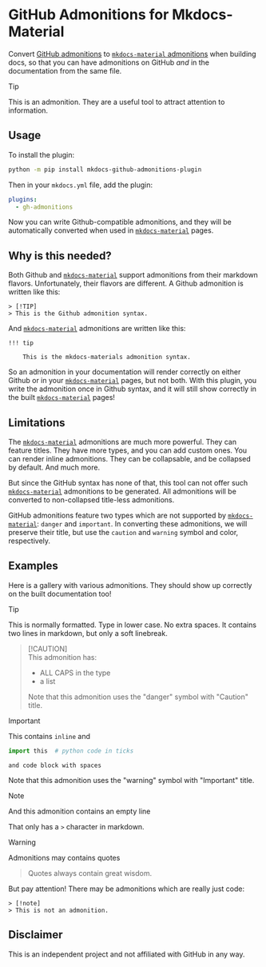 # GitHub Admonitions for Mkdocs-Material

Convert [GitHub admonitions](https://github.com/orgs/community/discussions/16925)
to [`mkdocs-material` admonitions](https://squidfunk.github.io/mkdocs-material/reference/admonitions/) 
when building docs, so that you can have admonitions on GitHub _and_ in the 
documentation from the same file.

> [!TIP]
> This is an admonition. They are a useful tool to attract attention to information.

## Usage

To install the plugin:

```bash
python -m pip install mkdocs-github-admonitions-plugin
```

Then in your `mkdocs.yml` file, add the plugin:

```yaml
plugins:
  - gh-admonitions
```

Now you can write Github-compatible admonitions, and they will be 
automatically converted when used in [`mkdocs-material`][mm] pages.

## Why is this needed?

Both Github and [`mkdocs-material`][mm] support admonitions from their markdown flavors.
Unfortunately, their flavors are different. 
A Github admonition is written like this:

```
> [!TIP]
> This is the Github admonition syntax.
```

And [`mkdocs-material`][mm] admonitions are written like this:

```
!!! tip

    This is the mkdocs-materials admonition syntax.
```

So an admonition in your documentation will render correctly on either Github
or in your [`mkdocs-material`][mm] pages, but not both. With this plugin, you write 
the admonition once in Github syntax, and it will still show correctly in the
built [`mkdocs-material`][mm] pages!

## Limitations

The [`mkdocs-material`][mm] admonitions are much more powerful. They can feature
titles. They have more types, and you can add custom ones. You can render inline
admonitions. They can be collapsable, and be collapsed by default.
And much more. 

But since the GitHub syntax has none of that, this tool can not offer such
[`mkdocs-material`][mm] admonitions to be generated. All admonitions will be
converted to non-collapsed title-less admonitions.

GitHub admonitions feature two types which are not supported by [`mkdocs-material`][mm]:
`danger` and `important`. In converting these admonitions, we will preserve their title,
but use the `caution` and `warning` symbol and color, respectively.

## Examples

Here is a gallery with various admonitions.
They should show up correctly on the built documentation too!

> [!tip]
> This is normally formatted. Type in lower case. No extra spaces.
> It contains two lines in markdown, but only a soft linebreak.

>   [!CAUTION]    
> This admonition has:  
> 
>   - ALL CAPS in the type
>   - a list
> 
> Note that this admonition uses the "danger" symbol with "Caution" title.

> [!Important]
> This contains `inline` and
> ```python
> import this  # python code in ticks
> ```
>
>     and code block with spaces
>
> Note that this admonition uses the "warning" symbol with "Important" title.

> [!note]
> And this admonition contains an empty line
>
> That only has a `>` character in markdown.

> [!warning]
> Admonitions may contains quotes
> > Quotes always contain great wisdom. 

But pay attention! There may be admonitions which are really just code:
```text
> [!note]
> This is not an admonition.
```

## Disclaimer

This is an independent project and not affiliated with GitHub in any way.

[mm]: https://squidfunk.github.io/mkdocs-material/